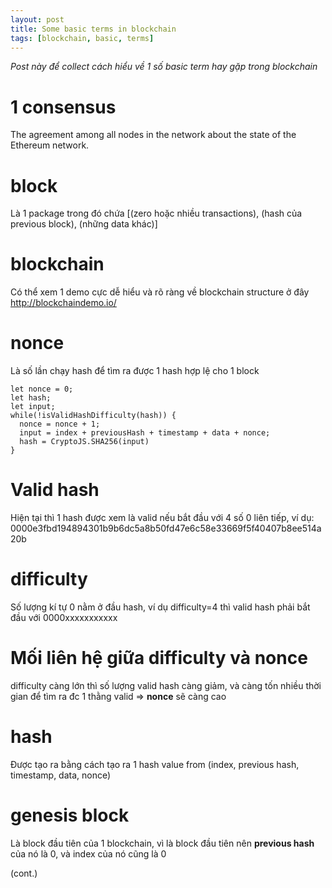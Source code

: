 ```yaml
---
layout: post
title: Some basic terms in blockchain
tags: [blockchain, basic, terms]
---
```


_Post này để collect cách hiểu về 1 số basic term hay gặp trong blockchain_  
# 1 consensus
The agreement among all nodes in the network about the state of the Ethereum network.
# block
Là 1 package trong đó chứa [(zero hoặc nhiều transactions), (hash của previous block), (những data khác)]
# blockchain
Có thể xem 1 demo cực dễ hiểu và rõ ràng về blockchain structure ở đây http://blockchaindemo.io/
# nonce
Là số lần chạy hash để tìm ra được 1 hash hợp lệ cho 1 block
```
let nonce = 0;
let hash;
let input;
while(!isValidHashDifficulty(hash)) {     
  nonce = nonce + 1;
  input = index + previousHash + timestamp + data + nonce;
  hash = CryptoJS.SHA256(input)
}
```
# Valid hash
Hiện tại thì 1 hash được xem là valid nếu bắt đầu với 4 số 0 liên tiếp, ví dụ: 0000e3fbd194894301b9b6dc5a8b50fd47e6c58e33669f5f40407b8ee514a20b
# difficulty
Số lượng kí tự 0 nằm ở đầu hash, ví dụ difficulty=4 thì valid hash phải bắt đầu với 0000xxxxxxxxxxx
# Mối liên hệ giữa __difficulty__ và __nonce__
difficulty càng lớn thì số lượng valid hash càng giảm, và càng tốn nhiều thời gian để tìm ra đc 1 thằng valid => __nonce__ sẽ càng cao
# hash
Được tạo ra bằng cách tạo ra 1 hash value from (index, previous hash, timestamp, data, nonce)
# genesis block
Là block đầu tiên của 1 blockchain, vì là block đầu tiên nên __previous hash__ của nó là 0, và index của nó cũng là 0  

(cont.)


